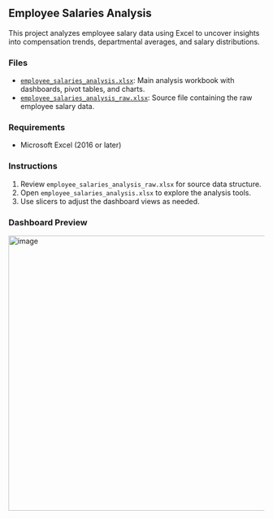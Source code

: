 ## Employee Salaries Analysis

This project analyzes employee salary data using Excel to uncover insights into compensation trends, departmental averages, and salary distributions.

### Files
- [`employee_salaries_analysis.xlsx`](https://github.com/Oksana-Ya/HR_Employee_Salary_Excel_Project/blob/main/employee_salaries_analysis.xlsx): Main analysis workbook with dashboards, pivot tables, and charts.
- [`employee_salaries_analysis_raw.xlsx`](https://github.com/Oksana-Ya/HR_Employee_Salary_Excel_Project/blob/main/employee_salaries_analysis_raw.xlsx): Source file containing the raw employee salary data.

### Requirements

- Microsoft Excel (2016 or later)

### Instructions

1. Review `employee_salaries_analysis_raw.xlsx` for source data structure.
2. Open `employee_salaries_analysis.xlsx` to explore the analysis tools.
3. Use slicers to adjust the dashboard views as needed.

### Dashboard Preview
<img width="811" height="541" alt="image" src="https://github.com/user-attachments/assets/710a98c4-0b4a-483f-addf-6af9469d8404" />
